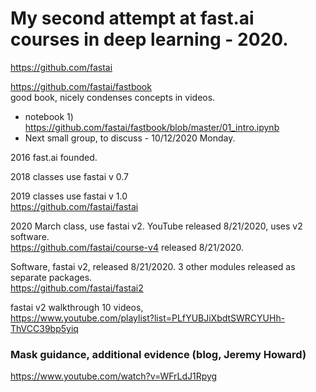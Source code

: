 # My second attempt at fast.ai courses in deep learning - 2020.  
https://github.com/fastai  

https://github.com/fastai/fastbook  
good book, nicely condenses concepts in videos.  
  * notebook 1)  https://github.com/fastai/fastbook/blob/master/01_intro.ipynb  
  * Next small group, to discuss - 10/12/2020 Monday.  


2016 fast.ai founded.  

2018 classes use fastai v 0.7   

2019 classes use fastai v 1.0  
https://github.com/fastai/fastai  

2020 March class, use fastai v2. 
YouTube released 8/21/2020, uses v2 software.  
https://github.com/fastai/course-v4 released 8/21/2020.  

Software, fastai v2, released 8/21/2020. 
3 other modules released as separate packages.    
https://github.com/fastai/fastai2   

fastai v2 walkthrough 10 videos,  
https://www.youtube.com/playlist?list=PLfYUBJiXbdtSWRCYUHh-ThVCC39bp5yiq  

### Mask guidance, additional evidence (blog, Jeremy Howard)    
https://www.youtube.com/watch?v=WFrLdJ1Rpyg  
